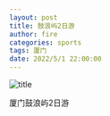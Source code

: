 ```yaml
---
layout: post
title: 鼓浪屿2日游
author: fire
categories: sports 
tags: 厦门
date: 2022/5/1 22:00:00
---
```


![title](https://image.sideproject.cn/titlex/titlex_058.jpg)

厦门鼓浪屿2日游

